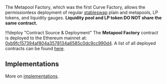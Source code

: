 The Metapool Factory, which was the first Curve Factory, allows the permissionless deployment of regular [stableswap](../../stableswap-exchange/stableswap/overview.md) plain and metapools, LP tokens, and liquidity gauges. **Liquidity pool and LP token DO NOT share the same contract.**


!!!deploy "Contract Source & Deployment"
    The **Metapool Factory** contract is deployed to the Ethereum mainnet at: [0xb9fc157394af804a3578134a6585c0dc9cc990d4](https://etherscan.io/address/0xb9fc157394af804a3578134a6585c0dc9cc990d4#code).
    A list of all deployed contracts can be found [here](../../references/deployed-contracts.md#pool-factory).


## **Implementations**

More on [implementations](./implementations.md).
